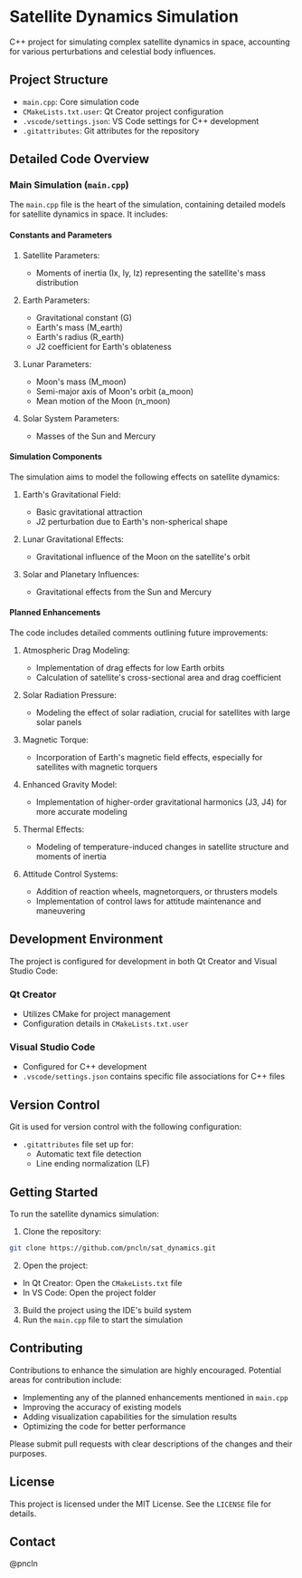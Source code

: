# Satellite Dynamics Simulation

C++ project for simulating complex satellite dynamics in space, accounting for various perturbations and celestial body influences.

## Project Structure

- `main.cpp`: Core simulation code
- `CMakeLists.txt.user`: Qt Creator project configuration
- `.vscode/settings.json`: VS Code settings for C++ development
- `.gitattributes`: Git attributes for the repository

## Detailed Code Overview

### Main Simulation (`main.cpp`)

The `main.cpp` file is the heart of the simulation, containing detailed models for satellite dynamics in space. It includes:

#### Constants and Parameters

1. Satellite Parameters:
   - Moments of inertia (Ix, Iy, Iz) representing the satellite's mass distribution

2. Earth Parameters:
   - Gravitational constant (G)
   - Earth's mass (M_earth)
   - Earth's radius (R_earth)
   - J2 coefficient for Earth's oblateness

3. Lunar Parameters:
   - Moon's mass (M_moon)
   - Semi-major axis of Moon's orbit (a_moon)
   - Mean motion of the Moon (n_moon)

4. Solar System Parameters:
   - Masses of the Sun and Mercury

#### Simulation Components

The simulation aims to model the following effects on satellite dynamics:

1. Earth's Gravitational Field:
   - Basic gravitational attraction
   - J2 perturbation due to Earth's non-spherical shape

2. Lunar Gravitational Effects:
   - Gravitational influence of the Moon on the satellite's orbit

3. Solar and Planetary Influences:
   - Gravitational effects from the Sun and Mercury

#### Planned Enhancements

The code includes detailed comments outlining future improvements:

1. Atmospheric Drag Modeling:
   - Implementation of drag effects for low Earth orbits
   - Calculation of satellite's cross-sectional area and drag coefficient

2. Solar Radiation Pressure:
   - Modeling the effect of solar radiation, crucial for satellites with large solar panels

3. Magnetic Torque:
   - Incorporation of Earth's magnetic field effects, especially for satellites with magnetic torquers

4. Enhanced Gravity Model:
   - Implementation of higher-order gravitational harmonics (J3, J4) for more accurate modeling

5. Thermal Effects:
   - Modeling of temperature-induced changes in satellite structure and moments of inertia

6. Attitude Control Systems:
   - Addition of reaction wheels, magnetorquers, or thrusters models
   - Implementation of control laws for attitude maintenance and maneuvering

## Development Environment

The project is configured for development in both Qt Creator and Visual Studio Code:

### Qt Creator
- Utilizes CMake for project management
- Configuration details in `CMakeLists.txt.user`

### Visual Studio Code
- Configured for C++ development
- `.vscode/settings.json` contains specific file associations for C++ files

## Version Control

Git is used for version control with the following configuration:

- `.gitattributes` file set up for:
  - Automatic text file detection
  - Line ending normalization (LF)

## Getting Started

To run the satellite dynamics simulation:

1. Clone the repository:
```bash
git clone https://github.com/pncln/sat_dynamics.git
```
2. Open the project:
- In Qt Creator: Open the `CMakeLists.txt` file
- In VS Code: Open the project folder
3. Build the project using the IDE's build system
4. Run the `main.cpp` file to start the simulation

## Contributing

Contributions to enhance the simulation are highly encouraged. Potential areas for contribution include:

- Implementing any of the planned enhancements mentioned in `main.cpp`
- Improving the accuracy of existing models
- Adding visualization capabilities for the simulation results
- Optimizing the code for better performance

Please submit pull requests with clear descriptions of the changes and their purposes.

## License
This project is licensed under the MIT License. See the `LICENSE` file for details.

## Contact
@pncln
